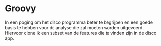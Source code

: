 # Groovy

In een poging om het disco programma beter te begrijpen en een goede basis te hebben voor de analyse die zal moeten worden uitgevoerd.
Hiervoor clone ik een subset van de features die te vinden zijn in de disco app.